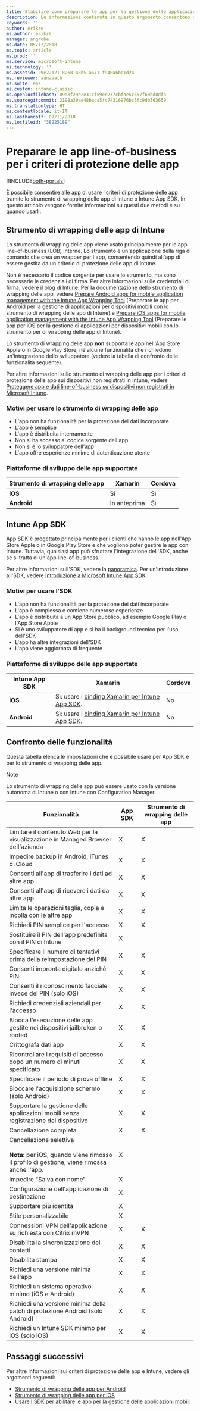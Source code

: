 ```yaml
---
title: Stabilire come preparare le app per la gestione delle applicazioni mobili con Microsoft Intune
description: Le informazioni contenute in questo argomento consentono di stabilire quando è necessario usare lo strumento di wrapping delle app e App SDK per abilitare le app line-of-business personalizzate per l'uso dei criteri di gestione delle app mobili.
keywords: ''
author: erikre
ms.author: erikre
manager: angrobe
ms.date: 05/17/2018
ms.topic: article
ms.prod: ''
ms.service: microsoft-intune
ms.technology: ''
ms.assetid: 29e22121-8268-48b5-a671-f940a6be1d24
ms.reviewer: aanavath
ms.suite: ems
ms.custom: intune-classic
ms.openlocfilehash: 89a8f29e2e31cf59ed237cbfae5c557f60bd8dfa
ms.sourcegitcommit: 2198a39ae48beca5fc74316976bc3fc9db363659
ms.translationtype: HT
ms.contentlocale: it-IT
ms.lasthandoff: 07/11/2018
ms.locfileid: "38225189"
---
```

# <a name="prepare-line-of-business-apps-for-app-protection-policies"></a>Preparare le app line-of-business per i criteri di protezione delle app

[!INCLUDE[both-portals](./includes/note-for-both-portals.md)]

È possibile consentire alle app di usare i criteri di protezione delle app tramite lo strumento di wrapping delle app di Intune o Intune App SDK. In questo articolo vengono fornite informazioni su questi due metodi e su quando usarli.

## <a name="intune-app-wrapping-tool"></a>Strumento di wrapping delle app di Intune
Lo strumento di wrapping delle app viene usato principalmente per le app line-of-business (LOB) interne. Lo strumento è un'applicazione della riga di comando che crea un wrapper per l'app, consentendo quindi all'app di essere gestita da un criterio di protezione delle app di Intune.

Non è necessario il codice sorgente per usare lo strumento, ma sono necessarie le credenziali di firma. Per altre informazioni sulle credenziali di firma, vedere il [blog di Intune](https://blogs.technet.microsoft.com/enterprisemobility/2015/02/25/how-to-obtain-the-prerequisites-for-the-intune-app-wrapping-tool-for-ios/). Per la documentazione dello strumento di wrapping delle app, vedere [Prepare Android apps for mobile application management with the Intune App Wrapping Tool](app-wrapper-prepare-android.md) (Preparare le app per Android per la gestione di applicazioni per dispositivi mobili con lo strumento di wrapping delle app di Intune) e [Prepare iOS apps for mobile application management with the Intune App Wrapping Tool](app-wrapper-prepare-ios.md) (Preparare le app per iOS per la gestione di applicazioni per dispositivi mobili con lo strumento per di wrapping delle app di Intune).

Lo strumento di wrapping delle app **non** supporta le app nell'App Store Apple o in Google Play Store, né alcune funzionalità che richiedono un'integrazione dello sviluppatore (vedere la tabella di confronto delle funzionalità seguente).

Per altre informazioni sullo strumento di wrapping delle app per i criteri di protezione delle app sui dispositivi non registrati in Intune, vedere [Proteggere app e dati line-of-business su dispositivi non registrati in Microsoft Intune](/intune-classic/deploy-use/protect-line-of-business-apps-and-data-on-devices-not-enrolled-in-microsoft-intune).

### <a name="reasons-to-use-the-app-wrapping-tool"></a>Motivi per usare lo strumento di wrapping delle app
* L'app non ha funzionalità per la protezione dei dati incorporate
* L'app è semplice
* L'app è distribuita internamente
* Non si ha accesso al codice sorgente dell'app.
* Non si è lo sviluppatore dell'app
* L'app offre esperienze minime di autenticazione utente

### <a name="supported-app-development-platforms"></a>Piattaforme di sviluppo delle app supportate

|**Strumento di wrapping delle app** | **Xamarin** |**Cordova** |
|------|----|----|
|**iOS** |Sì|Sì|
|**Android**| In anteprima |Sì|

## <a name="intune-app-sdk"></a>Intune App SDK
App SDK è progettato principalmente per i clienti che hanno le app nell'App Store Apple o in Google Play Store e che vogliono poter gestire le app con Intune. Tuttavia, qualsiasi app può sfruttare l'integrazione dell'SDK, anche se si tratta di un'app line-of-business.

Per altre informazioni sull'SDK, vedere la [panoramica](app-sdk.md). Per un'introduzione all'SDK, vedere [Introduzione a Microsoft Intune App SDK](app-sdk-get-started.md)

### <a name="reasons-to-use-the-sdk"></a>Motivi per usare l'SDK
* L'app non ha funzionalità per la protezione dei dati incorporate
* L'app è complessa e contiene numerose esperienze
* L'app è distribuita a un App Store pubblico, ad esempio Google Play o l'App Store Apple
* Si è uno sviluppatore di app e si ha il background tecnico per l'uso dell'SDK
* L'app ha altre integrazioni dell'SDK
* L'app viene aggiornata di frequente

### <a name="supported-app-development-platforms"></a>Piattaforme di sviluppo delle app supportate

|**Intune App SDK** |**Xamarin** |**Cordova**
|------|----|----|
|**iOS**|Sì: usare i [binding Xamarin per Intune App SDK](app-sdk-xamarin.md).|No|
|**Android**| Sì: usare i [binding Xamarin per Intune App SDK](app-sdk-xamarin.md).|No|

## <a name="feature-comparison"></a>Confronto delle funzionalità
Questa tabella elenca le impostazioni che è possibile usare per App SDK e per lo strumento di wrapping delle app.

> [!NOTE]
> Lo strumento di wrapping delle app può essere usato con la versione autonoma di Intune o con Intune con Configuration Manager.

|Funzionalità|App SDK|Strumento di wrapping delle app|
|-----------|---------------------|-----------|
|Limitare il contenuto Web per la visualizzazione in Managed Browser dell'azienda|X|X|
|Impedire backup in Android, iTunes o iCloud|X|X|
|Consenti all'app di trasferire i dati ad altre app|X|X|
|Consenti all'app di ricevere i dati da altre app|X|X|
|Limita le operazioni taglia, copia e incolla con le altre app|X|X|
|Richiedi PIN semplice per l'accesso|X|X|
|Sostituire il PIN dell'app predefinita con il PIN di Intune|X||
|Specificare il numero di tentativi prima della reimpostazione del PIN|X|X|
|Consenti impronta digitale anziché PIN|X|X|
|Consenti il riconoscimento facciale invece del PIN (solo iOS)|X|X|
|Richiedi credenziali aziendali per l'accesso|X|X|
|Blocca l'esecuzione delle app gestite nei dispositivi jailbroken o rooted|X|X|
|Crittografa dati app|X|X|
|Ricontrollare i requisiti di accesso dopo un numero di minuti specificato|X|X|
|Specificare il periodo di prova offline|X|X|
|Bloccare l'acquisizione schermo (solo Android)|X|X|
|Supportare la gestione delle applicazioni mobili senza registrazione del dispositivo|X|X|
|Cancellazione completa|X|X|
|Cancellazione selettiva <br></br>**Nota:** per iOS, quando viene rimosso il profilo di gestione, viene rimossa anche l'app.|X||
|Impedire "Salva con nome"|X||
|Configurazione dell'applicazione di destinazione|X||
|Supportare più identità|X||
|Stile personalizzabile |X|||
|Connessioni VPN dell'applicazione su richiesta con Citrix mVPN|X|X| 
|Disabilita la sincronizzazione dei contatti|X|X|
|Disabilita stampa|X|X|
|Richiedi una versione minima dell'app|X|X|
|Richiedi un sistema operativo minimo (iOS e Android)|X|X|
|Richiedi una versione minima della patch di protezione Android (solo Android)|X|X|
|Richiedi un Intune SDK minimo per iOS (solo iOS)|X|X|

## <a name="next-steps"></a>Passaggi successivi

Per altre informazioni sui criteri di protezione delle app e Intune, vedere gli argomenti seguenti:

  - [Strumento di wrapping delle app per Android](app-wrapper-prepare-android.md)</br>
  - [Strumento di wrapping delle app per iOS](app-wrapper-prepare-ios.md)</br>
  - [Usare l'SDK per abilitare le app per la gestione delle applicazioni mobili](/intune-classic/deploy-use/use-the-sdk-to-enable-apps-for-mobile-application-management)
